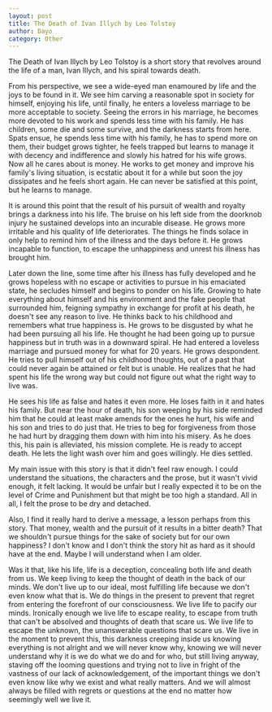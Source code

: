 ```yaml
---
layout: post
title: The Death of Ivan Illych by Leo Tolstoy
author: Dayo
category: Other 
---
```


The Death of Ivan Illych by Leo Tolstoy is a short story that revolves around the life of a man, Ivan Illych, and his spiral towards death.

From his perspective, we see a wide-eyed man enamoured by life and the joys to be found in it. We see him carving a reasonable spot in society for himself, enjoying his life, until finally, he enters a loveless marriage to be more acceptable to society. Seeing the errors in his marriage, he becomes more devoted to his work and spends less time with his family. He has children, some die and some survive, and the darkness starts from here. Spats ensue, he spends less time with his family, he has to spend more on them, their budget grows tighter, he feels trapped but learns to manage it with decency and indifference and slowly his hatred for his wife grows.\
Now all he cares about is money. He works to get money and improve his family's living situation, is ecstatic about it for a while but soon the joy dissipates and he feels short again. He can never be satisfied at this point, but he learns to manage.

It is around this point that the result of his pursuit of wealth and royalty brings a darkness into his life. The bruise on his left side from the doorknob injury he sustained develops into an incurable disease. He grows more irritable and his quality of life deteriorates. The things he finds solace in only help to remind him of the illness and the days before it. He grows incapable to function, to escape the unhappiness and unrest his illness has brought him.

Later down the line, some time after his illness has fully developed and he grows hopeless with no escape or activities to pursue in his emaciated state, he secludes himself and begins to ponder on his life. Growing to hate everything about himself and his environment and the fake people that surrounded him, feigning sympathy in exchange for profit at his death, he doesn't see any reason to live. He thinks back to his childhood and remembers what true happiness is. He grows to be disgusted by what he had been pursuing all his life. He thought he had been going up to pursue happiness but in truth was in a downward spiral. He had entered a loveless marriage and pursued money for what for 20 years. He grows despondent. He tries to pull himself out of his childhood thoughts, out of a past that could never again be attained or felt but is unable. He realizes that he had spent his life the wrong way but could not figure out what the right way to live was.

He sees his life as false and hates it even more. He loses faith in it and hates his family. But near the hour of death, his son weeping by his side reminded him that he could at least make amends for the ones he hurt, his wife and his son and tries to do just that. He tries to beg for forgiveness from those he had hurt by dragging them down with him into his misery. As he does this, his pain is alleviated, his mission complete. He is ready to accept death. He lets the light wash over him and goes willingly. He dies settled.

My main issue with this story is that it didn't feel raw enough. I could understand the situations, the characters and the prose, but it wasn't vivid enough, it felt lacking. It would be unfair but I really expected it to be on the level of Crime and Punishment but that might be too high a standard. All in all, I felt the prose to be dry and detached.

Also, I find it really hard to derive a message, a lesson perhaps from this story. That money, wealth and the pursuit of it results in a bitter death? That we shouldn't pursue things for the sake of society but for our own happiness? I don't know and I don't think the story hit as hard as it should have at the end. Maybe I will understand when I am older.

Was it that, like his life, life is a deception, concealing both life and death from us. We keep living to keep the thought of death in the back of our minds. We don't live up to our ideal, most fulfilling life because we don't even know what that is. We do things in the present to prevent that regret from entering the forefront of our consciousness. We live life to pacify our minds. Ironically enough we live life to escape reality, to escape from truth that can't be absolved and thoughts of death that scare us. We live life to escape the unknown, the unanswerable questions that scare us. We live in the moment to prevent this, this darkness creeping inside us knowing everything is not alright and we will never know why, knowing we will never understand why it is we do what we do and for who, but still living anyway, staving off the looming questions and trying not to live in fright of the vastness of our lack of acknowledgement, of the important things we don't even know like why we exist and what really matters. And we will almost always be filled with regrets or questions at the end no matter how seemingly well we live it.